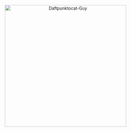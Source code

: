<div align="center">
  <a href="https://hamzakargin.com" target="_blank">
    <img 
      src="https://github.com/user-attachments/assets/1564614f-0c0a-4460-99b4-3224b4013ed1" 
      alt="Daftpunktocat-Guy" 
      width="400"
    />
  </a>
</div>
